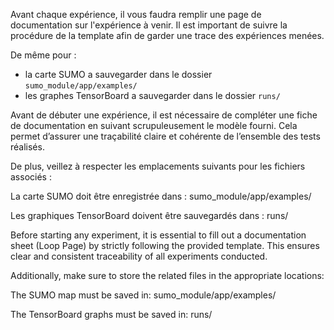 
Avant chaque expérience, il vous faudra remplir une page de documentation sur l'expérience à venir. Il est important de suivre la procédure de la template afin de garder une trace des expériences menées.

De même pour :
 - la carte SUMO a sauvegarder dans le dossier `sumo_module/app/examples/`
 - les graphes TensorBoard a sauvegarder dans le dossier `runs/`


Avant de débuter une expérience, il est nécessaire de compléter une fiche de documentation en suivant scrupuleusement le modèle fourni. Cela permet d’assurer une traçabilité claire et cohérente de l’ensemble des tests réalisés.

De plus, veillez à respecter les emplacements suivants pour les fichiers associés :

La carte SUMO doit être enregistrée dans : sumo_module/app/examples/

Les graphiques TensorBoard doivent être sauvegardés dans : runs/



Before starting any experiment, it is essential to fill out a documentation sheet (Loop Page) by strictly following the provided template. This ensures clear and consistent traceability of all experiments conducted.

Additionally, make sure to store the related files in the appropriate locations:

The SUMO map must be saved in: sumo_module/app/examples/

The TensorBoard graphs must be saved in: runs/

